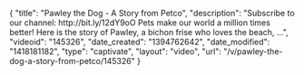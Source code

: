 {
    "title": "Pawley the Dog - A Story from Petco",
    "description": "Subscribe to our channel: http:\/\/bit.ly\/12dY9oO Pets make our world a million times better! Here is the story of Pawley, a bichon frise who loves the beach, ...",
    "videoid": "145326",
    "date_created": "1394762642",
    "date_modified": "1418181182",
    "type": "captivate",
    "layout": "video",
    "url": "\/v\/pawley-the-dog-a-story-from-petco\/145326"
}